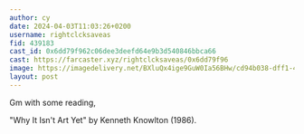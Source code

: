 ```yaml
---
author: cy
date: 2024-04-03T11:03:26+0200
username: rightclcksaveas
fid: 439183
cast_id: 0x6dd79f962c06dee3deefd64e9b3d540846bbca66
cast: https://farcaster.xyz/rightclcksaveas/0x6dd79f96
image: https://imagedelivery.net/BXluQx4ige9GuW0Ia56BHw/cd94b038-dff1-46ab-531b-525750e94000/original
layout: post
---
```


Gm with some reading,

"Why It Isn't Art Yet" by Kenneth Knowlton (1986).

<img src='https://imagedelivery.net/BXluQx4ige9GuW0Ia56BHw/cd94b038-dff1-46ab-531b-525750e94000/original' alt='' referrerpolicy='no-referrer'/>
